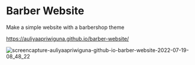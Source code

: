 
# Barber Website

Make a simple website with a barbershop theme

https://auliyaapriwiguna.github.io/barber-website/

![screencapture-auliyaapriwiguna-github-io-barber-website-2022-07-19-08_48_22](https://user-images.githubusercontent.com/45688720/179650896-57d8dc83-4c30-4672-918e-44e48251ba3c.png)




